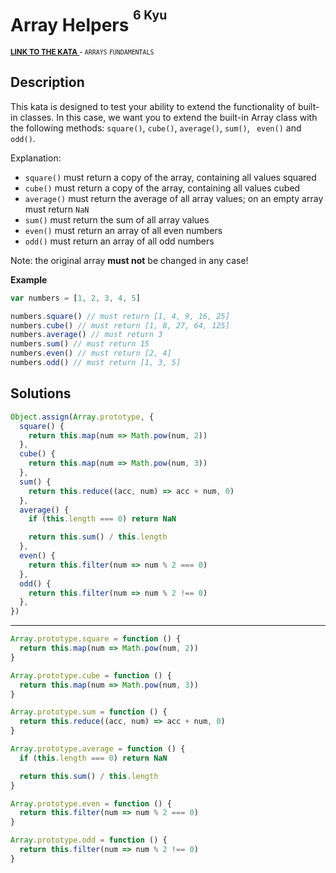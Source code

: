 <h1>Array Helpers <sup><sup>6 Kyu</sup></sup></h1>

<sup>
  <a href="https://www.codewars.com/kata/525d50d2037b7acd6e000534">
    <strong>LINK TO THE KATA</strong>
  </a> - <code>ARRAYS</code> <code>FUNDAMENTALS</code>
</sup>

## Description

This kata is designed to test your ability to extend the functionality of built-in classes. In this case, we want you to extend the built-in Array class with the following methods: `square()`, `cube()`, `average()`, `sum()`, ` even()` and `odd()`.

Explanation:

- `square()` must return a copy of the array, containing all values squared
- `cube()` must return a copy of the array, containing all values cubed
- `average()` must return the average of all array values; on an empty array must return `NaN`
- `sum()` must return the sum of all array values
- `even()` must return an array of all even numbers
- `odd()` must return an array of all odd numbers

Note: the original array **must not** be changed in any case!

**Example**

```javascript
var numbers = [1, 2, 3, 4, 5]

numbers.square() // must return [1, 4, 9, 16, 25]
numbers.cube() // must return [1, 8, 27, 64, 125]
numbers.average() // must return 3
numbers.sum() // must return 15
numbers.even() // must return [2, 4]
numbers.odd() // must return [1, 3, 5]
```

## Solutions

```javascript
Object.assign(Array.prototype, {
  square() {
    return this.map(num => Math.pow(num, 2))
  },
  cube() {
    return this.map(num => Math.pow(num, 3))
  },
  sum() {
    return this.reduce((acc, num) => acc + num, 0)
  },
  average() {
    if (this.length === 0) return NaN

    return this.sum() / this.length
  },
  even() {
    return this.filter(num => num % 2 === 0)
  },
  odd() {
    return this.filter(num => num % 2 !== 0)
  },
})
```

---

```javascript
Array.prototype.square = function () {
  return this.map(num => Math.pow(num, 2))
}

Array.prototype.cube = function () {
  return this.map(num => Math.pow(num, 3))
}

Array.prototype.sum = function () {
  return this.reduce((acc, num) => acc + num, 0)
}

Array.prototype.average = function () {
  if (this.length === 0) return NaN

  return this.sum() / this.length
}

Array.prototype.even = function () {
  return this.filter(num => num % 2 === 0)
}

Array.prototype.odd = function () {
  return this.filter(num => num % 2 !== 0)
}
```
